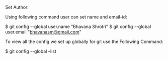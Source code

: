 Set Author:

Using following command user can set name and email-id:

$ git config --global user.name "Bhavana Shrotri"
$ git config --global user.email "bhavanasm@gmail.com"


To view all the config we set up globally for git use the Following Command:

$ git config --global –list
